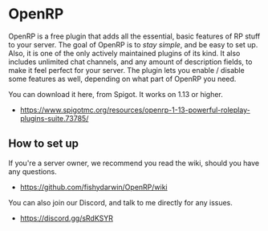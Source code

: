 # OpenRP

OpenRP is a free plugin that adds all the essential, basic features of RP stuff to your server.
The goal of OpenRP is to *stay simple*, and be easy to set up. Also, it is one of the only actively maintained plugins of its kind.
It also includes unlimited chat channels, and any amount of description fields, to make it feel perfect for your server.
The plugin lets you enable / disable some features as well, depending on what part of OpenRP you need.

You can download it here, from Spigot. It works on 1.13 or higher.
* https://www.spigotmc.org/resources/openrp-1-13-powerful-roleplay-plugins-suite.73785/

## How to set up

If you're a server owner, we recommend you read the wiki, should you have any questions.
* https://github.com/fishydarwin/OpenRP/wiki

You can also join our Discord, and talk to me directly for any issues.
* https://discord.gg/sRdKSYR
